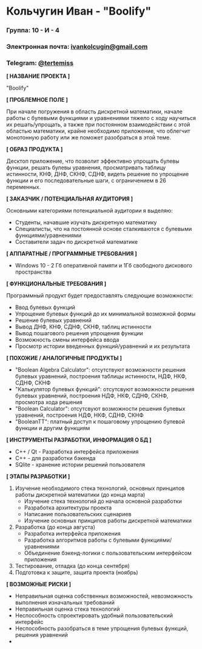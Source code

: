 # Кольчугин Иван - "Boolify"

### Группа: 10 - И - 4
### Электронная почта: ivankolcugin@gmail.com
### Telegram: [@tertemiss](https://t.me/tertemiss)

**[ НАЗВАНИЕ ПРОЕКТА ]**

"Boolify"

**[ ПРОБЛЕМНОЕ ПОЛЕ ]**

При начале погружения в область дискретной математики, начале работы с булевыми функциями и уравнениями тяжело с ходу научиться их решать/упрощать, а также при постоянном взаимодействии с этой областью математики, крайне необходимо приложение, что облегчит монотонную работу или же поможет разобраться в этой теме.

**[ ОБРАЗ ПРОДУКТА ]**

Десктоп приложение, что позволит эффективно упрощать булевы функции, решать булевы уравнения, просматривать таблицу истинности, КНФ, ДНФ, СКНФ, СДНФ, видеть решение по упрощение функции и его последовательные шаги, с ограничением в 26 переменных.

**[ ЗАКАЗЧИК / ПОТЕНЦИАЛЬНАЯ АУДИТОРИЯ ]**

Основными категориями потенциальной аудитории я выделяю:
* Студенты, начавшие изучать дискретную математику
* Специалисты, что на постоянной основе сталкиваются с булевыми функциями/уравнениями
* Составители задач по дискретной математике

**[ АППАРАТНЫЕ / ПРОГРАММНЫЕ ТРЕБОВАНИЯ ]** 

* Windows 10 - 2 Гб оперативной памяти и 1Гб свободного дискового пространства

**[ ФУНКЦИОНАЛЬНЫЕ ТРЕБОВАНИЯ ]**

Программный продукт будет предоставлять следующие возможности:

* Ввод булевых функций
* Упрощение булевых функций до их минимальной возможной формы
* Решение булевых уравнений
* Вывод ДНФ, КНФ, СДНФ, СКНФ, таблиц истинности
* Вывод пошагового решения упрощения функции
* Возможность смены интерфейса ввода
* Просмотр истории введенных функций/уравнений и их результата

**[ ПОХОЖИЕ / АНАЛОГИЧНЫЕ ПРОДУКТЫ ]**

* "Boolean Algebra Calculator": отсутствуют возможности решения булевых уравнений, построения таблицы истинности, НДФ, НКФ, СДНФ, СКНФ
* "Калькулятор булевых функций": отсутсвуют возможности решения булевых уравнений, построения НДФ, НКФ, СДНФ, СКНФ, просмотра хода решения
* "Boolean Calculator": отсутсвуют возможности решения булевых уравнений, построения НДФ, НКФ, СДНФ, СКНФ
* "BooleanTT": платный доступ к пошаговому упрощению булевой функции и другим функциям 
  
**[ ИНСТРУМЕНТЫ РАЗРАБОТКИ, ИНФОРМАЦИЯ О БД ]**

* С++ / Qt - Разработка интерфейса приложения
* С++ - для разработки бэкенда
* SQlite - хранение истории решений пользователя

**[ ЭТАПЫ РАЗРАБОТКИ ]**

1. Изучение необходимого стека технологий, основных принципов работы дискретной математики (до конца марта)
    * Изучение стека технологий до начала основной разработки
    * Разработка архитектуры проекта
    * Написание пользовательских сценариев
    * Изучение основных принципов работы дискретной математики
2. Разработка (до конца августа)
    * Разработка интерфейса приложения
    * Разработка алгоритмов работы с булевыми функциями/уравнениями
    * Объединение бэкенд-логики с пользовательским интерфейсом приложения
3. Тестирование, отладка (до конца сентября)
4. Подготовка к защите, защита проекта (ноябрь)

**[ ВОЗМОЖНЫЕ РИСКИ ]**

* Неправильная оценка собственных возможностей, невозможность выполнения изначальных требований
* Неправильная оценка стека технологий
* Неспособность спроектировать удобный пользовательский интерфейс
* Неспособность разобраться в теме упрощения булевых функций, решения уравнений
* 
